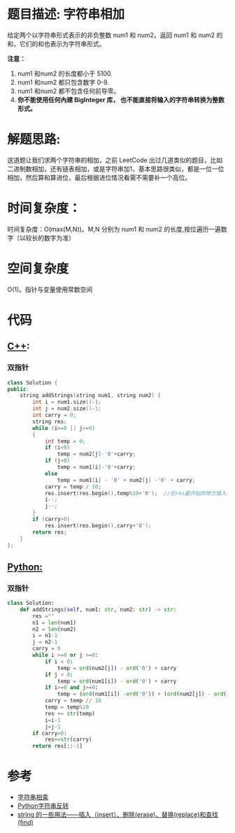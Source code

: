# 题目描述: 字符串相加

给定两个以字符串形式表示的非负整数 num1 和 num2，返回 num1 和 num2 的和，它们的和也表示为字符串形式。

**注意：**

  1. num1 和num2 的长度都小于 5100.
  2. num1 和num2 都只包含数字 0-9.
  3. num1 和num2 都不包含任何前导零。
  4. **你不能使用任何內建 BigInteger 库， 也不能直接将输入的字符串转换为整数形式。**
  
# 解题思路:
  这道题让我们求两个字符串的相加，之前 LeetCode 出过几道类似的题目，比如二进制数相加，还有链表相加，或是字符串加1，基本思路很类似，都是一位一位相加，然后算和算进位，最后根据进位情况看需不需要补一个高位。

# 时间复杂度：
  时间复杂度：O(max(M,N))。M,N 分别为 num1 和 num2 的长度,按位遍历一遍数字（以较长的数字为准）
  
# 空间复杂度
  O(1)。指针与变量使用常数空间
  
# 代码

## [C++](./Add-Strings.cpp):

### 双指针
```c++
class Solution {
public:
    string addStrings(string num1, string num2) {
        int i = num1.size()-1;
        int j = num2.size()-1;
        int carry = 0;
        string res;
        while (i>=0 || j>=0)
        {
            int temp = 0;
            if (i<0)
                temp = num2[j]-'0'+carry;
            if (j<0)
                temp = num1[i]-'0'+carry;
            else
                temp = num1[i] - '0' + num2[j] -'0' + carry;
            carry = temp / 10;
            res.insert(res.begin(),temp%10+'0');  //在res最开始的地方插入字符
            i--;
            j--;
        }
        if (carry>0)
            res.insert(res.begin(),carry+'0');
        return res;
    }
};
```

## [Python:](https://github.com/bryceustc/LeetCode_Note/blob/master/python/Add-Strings/Add-Strings.py)
### 双指针
```python
class Solution:
    def addStrings(self, num1: str, num2: str) -> str:
        res =""
        n1 = len(num1)
        n2 = len(num2)
        i = n1-1
        j = n2-1
        carry = 0
        while i >=0 or j >=0:
            if i < 0:
                temp = ord(num2[j]) - ord('0') + carry
            if j < 0:
                temp = ord(num1[i]) - ord('0') + carry
            if i>=0 and j>=0:
                temp = (ord(num1[i]) -ord('0')) + (ord(num2[j]) - ord('0')) + carry
            carry = temp // 10
            temp = temp%10
            res += str(temp)
            i=i-1
            j=j-1
        if carry>0:
            res+=str(carry)
        return res[::-1]
```
# 参考
  - [字符串相乘](https://github.com/bryceustc/LeetCode_Note/edit/master/cpp/Multiply-Strings/README.md)
  - [Python字符串反转](https://www.runoob.com/python3/python-string-reverse.html)
  - [string 的一些用法——插入（insert）、删除(erase)、替换(replace)和查找(find)](https://blog.csdn.net/dengheCSDN/article/details/77404317) 
